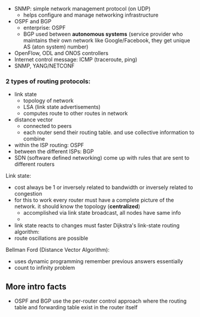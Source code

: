 - SNMP: simple network management protocol (on UDP)
	- helps configure and manage networking infrastructure
- OSPF and BGP
	- enterprise: OSPF
	- BGP used between **autonomous systems** (service provider who maintains their own network like Google/Facebook, they get unique AS (aton system) number)
- OpenFlow, ODL and ONOS controllers
- Internet control message: ICMP (traceroute, ping)
- SNMP, YANG/NETCONF

### 2 types of routing protocols:
- link state
	- topology of network
	- LSA (link state advertisements)
	- computes route to other routes in network
- distance vector
	- connected to peers
	- each router send their routing table. and use collective information to combine
- within the ISP routing: OSPF
- between the different ISPs: BGP
- SDN (software defined networking) come up with rules that are sent to different routers

Link state: 
- cost always be 1 or inversely related to bandwidth or inversely related to congestion
- for this to work every router must have a complete picture of the network. it should know the topology (**centralized**)
	- accomplished via link state broadcast, all nodes have same info
	- 
- link state reacts to changes must faster
Dijkstra's link-state routing algorithm:
- route oscillations are possible

Bellman Ford (Distance Vector Algorithm):
- uses dynamic programming remember previous answers essentially
- count to infinity problem
## More intro facts
- OSPF and BGP use the per-router control approach where the routing table and forwarding table exist in the router itself

